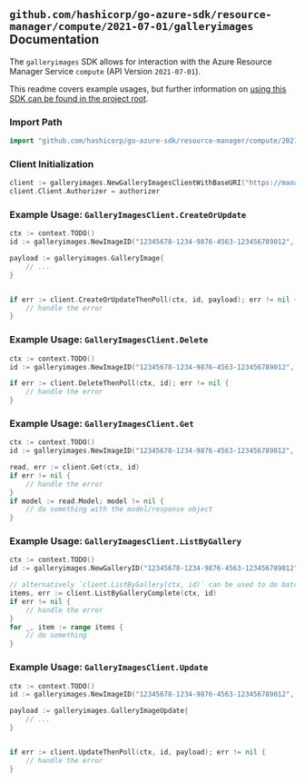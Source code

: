 
## `github.com/hashicorp/go-azure-sdk/resource-manager/compute/2021-07-01/galleryimages` Documentation

The `galleryimages` SDK allows for interaction with the Azure Resource Manager Service `compute` (API Version `2021-07-01`).

This readme covers example usages, but further information on [using this SDK can be found in the project root](https://github.com/hashicorp/go-azure-sdk/tree/main/docs).

### Import Path

```go
import "github.com/hashicorp/go-azure-sdk/resource-manager/compute/2021-07-01/galleryimages"
```


### Client Initialization

```go
client := galleryimages.NewGalleryImagesClientWithBaseURI("https://management.azure.com")
client.Client.Authorizer = authorizer
```


### Example Usage: `GalleryImagesClient.CreateOrUpdate`

```go
ctx := context.TODO()
id := galleryimages.NewImageID("12345678-1234-9876-4563-123456789012", "locationValue", "galleryUniqueValue", "galleryImageValue")

payload := galleryimages.GalleryImage{
	// ...
}


if err := client.CreateOrUpdateThenPoll(ctx, id, payload); err != nil {
	// handle the error
}
```


### Example Usage: `GalleryImagesClient.Delete`

```go
ctx := context.TODO()
id := galleryimages.NewImageID("12345678-1234-9876-4563-123456789012", "locationValue", "galleryUniqueValue", "galleryImageValue")

if err := client.DeleteThenPoll(ctx, id); err != nil {
	// handle the error
}
```


### Example Usage: `GalleryImagesClient.Get`

```go
ctx := context.TODO()
id := galleryimages.NewImageID("12345678-1234-9876-4563-123456789012", "locationValue", "galleryUniqueValue", "galleryImageValue")

read, err := client.Get(ctx, id)
if err != nil {
	// handle the error
}
if model := read.Model; model != nil {
	// do something with the model/response object
}
```


### Example Usage: `GalleryImagesClient.ListByGallery`

```go
ctx := context.TODO()
id := galleryimages.NewGalleryID("12345678-1234-9876-4563-123456789012", "example-resource-group", "galleryValue")

// alternatively `client.ListByGallery(ctx, id)` can be used to do batched pagination
items, err := client.ListByGalleryComplete(ctx, id)
if err != nil {
	// handle the error
}
for _, item := range items {
	// do something
}
```


### Example Usage: `GalleryImagesClient.Update`

```go
ctx := context.TODO()
id := galleryimages.NewImageID("12345678-1234-9876-4563-123456789012", "locationValue", "galleryUniqueValue", "galleryImageValue")

payload := galleryimages.GalleryImageUpdate{
	// ...
}


if err := client.UpdateThenPoll(ctx, id, payload); err != nil {
	// handle the error
}
```
